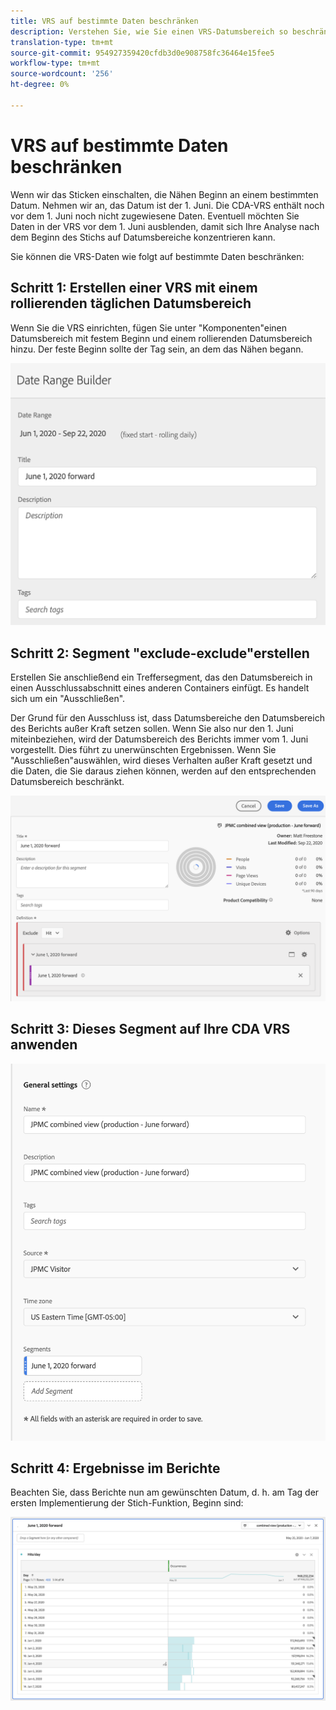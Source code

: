```yaml
---
title: VRS auf bestimmte Daten beschränken
description: Verstehen Sie, wie Sie einen VRS-Datumsbereich so beschränken, dass er sich nur auf geheftete Daten konzentriert.
translation-type: tm+mt
source-git-commit: 954927359420cfdb3d0e908758fc36464e15fee5
workflow-type: tm+mt
source-wordcount: '256'
ht-degree: 0%

---
```



# VRS auf bestimmte Daten beschränken

Wenn wir das Sticken einschalten, die Nähen Beginn an einem bestimmten Datum. Nehmen wir an, das Datum ist der 1. Juni. Die CDA-VRS enthält noch vor dem 1. Juni noch nicht zugewiesene Daten. Eventuell möchten Sie Daten in der VRS vor dem 1. Juni ausblenden, damit sich Ihre Analyse nach dem Beginn des Stichs auf Datumsbereiche konzentrieren kann.

Sie können die VRS-Daten wie folgt auf bestimmte Daten beschränken:

## Schritt 1: Erstellen einer VRS mit einem rollierenden täglichen Datumsbereich

Wenn Sie die VRS einrichten, fügen Sie unter &quot;Komponenten&quot;einen Datumsbereich mit festem Beginn und einem rollierenden Datumsbereich hinzu. Der feste Beginn sollte der Tag sein, an dem das Nähen begann.

![](assets/rolling-daily.png)

## Schritt 2: Segment &quot;exclude-exclude&quot;erstellen

Erstellen Sie anschließend ein Treffersegment, das den Datumsbereich in einen Ausschlussabschnitt eines anderen Containers einfügt. Es handelt sich um ein &quot;Ausschließen&quot;.

Der Grund für den Ausschluss ist, dass Datumsbereiche den Datumsbereich des Berichts außer Kraft setzen sollen. Wenn Sie also nur den 1. Juni miteinbeziehen, wird der Datumsbereich des Berichts immer vom 1. Juni vorgestellt. Dies führt zu unerwünschten Ergebnissen. Wenn Sie &quot;Ausschließen&quot;auswählen, wird dieses Verhalten außer Kraft gesetzt und die Daten, die Sie daraus ziehen können, werden auf den entsprechenden Datumsbereich beschränkt.

![](assets/exclude-exclude.png)

## Schritt 3: Dieses Segment auf Ihre CDA VRS anwenden

![](assets/apply-segment.png)

## Schritt 4: Ergebnisse im Berichte

Beachten Sie, dass Berichte nun am gewünschten Datum, d. h. am Tag der ersten Implementierung der Stich-Funktion, Beginn sind:

![](assets/report-limited-dates.png)